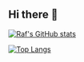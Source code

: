 ## Hi there 👋
[![Raf's GitHub stats](https://github-readme-stats-kappa-navy-69.vercel.app/api?username=rafmonteiro&show_icons=true&theme=transparent&show=reviews,discussions_started,discussions_answered,prs_merged,prs_merged_percentage)](https://github.com/rafmonteiro/github-readme-stats)

[![Top Langs](https://github-readme-stats-kappa-navy-69.vercel.app/api/top-langs/?username=rafmonteiro)](https://github.com/rafmonteiro/github-readme-stats)
<!--
**rafmonteiro/rafmonteiro** is a ✨ _special_ ✨ repository because its `README.md` (this file) appears on your GitHub profile.

Here are some ideas to get you started:

- 🔭 I’m currently working on ...
- 🌱 I’m currently learning ...
- 👯 I’m looking to collaborate on ...
- 🤔 I’m looking for help with ...
- 💬 Ask me about ...
- 📫 How to reach me: ...
- 😄 Pronouns: ...
- ⚡ Fun fact: ...
-->
